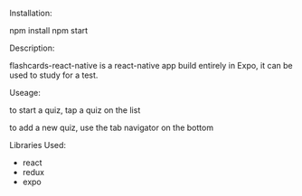 Installation:

npm install
npm start


Description:

flashcards-react-native is a react-native app build entirely in Expo, it can be used to study for a test.

Useage:

to start a quiz, tap a quiz on the list

to add a new quiz, use the tab navigator on the bottom


Libraries Used:

- react
- redux
- expo